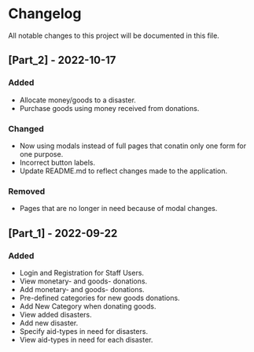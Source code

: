 # Changelog
All notable changes to this project will be documented in this file.

## [Part_2] - 2022-10-17
### Added
- Allocate money/goods to a disaster.
- Purchase goods using money received from donations.

### Changed
- Now using modals instead of full pages that conatin only one form for one purpose.
- Incorrect button labels.
- Update README.md to reflect changes made to the application.

### Removed
- Pages that are no longer in need because of modal changes.

## [Part_1] - 2022-09-22
### Added
- Login and Registration for Staff Users.
- View monetary- and goods- donations.
- Add monetary- and goods- donations.
- Pre-defined categories for new goods donations.
- Add New Category when donating goods.
- View added disasters.
- Add new disaster.
- Specify aid-types in need for disasters.
- View aid-types in need for each disaster.